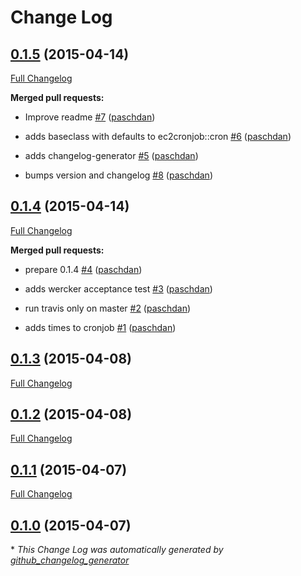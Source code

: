# Change Log

## [0.1.5](https://github.com/asgoodasnu/puppet-ec2cronjob/tree/0.1.5) (2015-04-14)

[Full Changelog](https://github.com/asgoodasnu/puppet-ec2cronjob/compare/0.1.4...0.1.5)

**Merged pull requests:**

- Improve readme [\#7](https://github.com/asgoodasnu/puppet-ec2cronjob/pull/7) ([paschdan](https://github.com/paschdan))

- adds baseclass with defaults to ec2cronjob::cron [\#6](https://github.com/asgoodasnu/puppet-ec2cronjob/pull/6) ([paschdan](https://github.com/paschdan))

- adds changelog-generator [\#5](https://github.com/asgoodasnu/puppet-ec2cronjob/pull/5) ([paschdan](https://github.com/paschdan))

- bumps version and changelog [\#8](https://github.com/asgoodasnu/puppet-ec2cronjob/pull/8) ([paschdan](https://github.com/paschdan))

## [0.1.4](https://github.com/asgoodasnu/puppet-ec2cronjob/tree/0.1.4) (2015-04-14)

[Full Changelog](https://github.com/asgoodasnu/puppet-ec2cronjob/compare/0.1.3...0.1.4)

**Merged pull requests:**

- prepare 0.1.4 [\#4](https://github.com/asgoodasnu/puppet-ec2cronjob/pull/4) ([paschdan](https://github.com/paschdan))

- adds wercker acceptance test [\#3](https://github.com/asgoodasnu/puppet-ec2cronjob/pull/3) ([paschdan](https://github.com/paschdan))

- run travis only on master [\#2](https://github.com/asgoodasnu/puppet-ec2cronjob/pull/2) ([paschdan](https://github.com/paschdan))

- adds times to cronjob [\#1](https://github.com/asgoodasnu/puppet-ec2cronjob/pull/1) ([paschdan](https://github.com/paschdan))

## [0.1.3](https://github.com/asgoodasnu/puppet-ec2cronjob/tree/0.1.3) (2015-04-08)

[Full Changelog](https://github.com/asgoodasnu/puppet-ec2cronjob/compare/0.1.2...0.1.3)

## [0.1.2](https://github.com/asgoodasnu/puppet-ec2cronjob/tree/0.1.2) (2015-04-08)

[Full Changelog](https://github.com/asgoodasnu/puppet-ec2cronjob/compare/0.1.1...0.1.2)

## [0.1.1](https://github.com/asgoodasnu/puppet-ec2cronjob/tree/0.1.1) (2015-04-07)

[Full Changelog](https://github.com/asgoodasnu/puppet-ec2cronjob/compare/0.1.0...0.1.1)

## [0.1.0](https://github.com/asgoodasnu/puppet-ec2cronjob/tree/0.1.0) (2015-04-07)



\* *This Change Log was automatically generated by [github_changelog_generator](https://github.com/skywinder/Github-Changelog-Generator)*